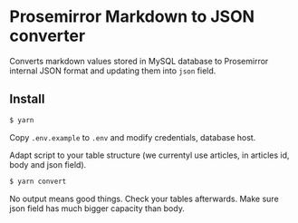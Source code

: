 # Prosemirror Markdown to JSON converter

Converts markdown values stored in MySQL database to Prosemirror internal JSON format and updating them into `json` field.

## Install

```sh
$ yarn
```

Copy `.env.example` to `.env` and modify credentials, database host.

Adapt script to your table structure (we currentyl use articles, in articles id, body and json field).

```sh
$ yarn convert
```

No output means good things. Check your tables afterwards. Make sure json field has much bigger capacity than body.
